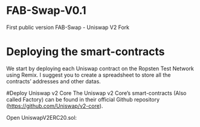 # FAB-Swap-V0.1
First public version FAB-Swap - Uniswap V2 Fork

# Deploying the smart-contracts
We start by deploying each Uniswap contract on the Ropsten Test Network using Remix. I suggest you to create a spreadsheet to store all the contracts’ addresses and other datas.

#Deploy Uniswap v2 Core
The Uniswap v2 Core’s smart-contracts (Also called Factory) can be found in their official Github repository (https://github.com/Uniswap/v2-core).

Open UniswapV2ERC20.sol:

